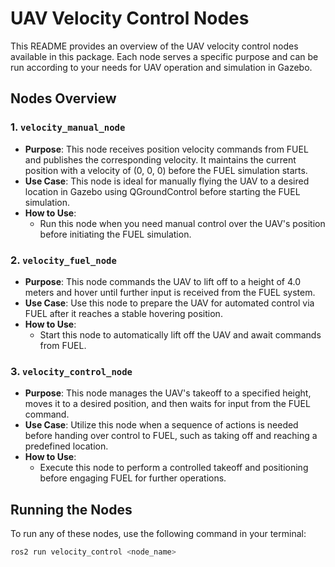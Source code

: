 # UAV Velocity Control Nodes


This README provides an overview of the UAV velocity control nodes available in this package. Each node serves a specific purpose and can be run according to your needs for UAV operation and simulation in Gazebo. 


## Nodes Overview


### 1. `velocity_manual_node`


- **Purpose**: This node receives position velocity commands from FUEL and publishes the corresponding velocity. It maintains the current position with a velocity of (0, 0, 0) before the FUEL simulation starts.
- **Use Case**: This node is ideal for manually flying the UAV to a desired location in Gazebo using QGroundControl before starting the FUEL simulation.
- **How to Use**: 
  - Run this node when you need manual control over the UAV's position before initiating the FUEL simulation.


### 2. `velocity_fuel_node`


- **Purpose**: This node commands the UAV to lift off to a height of 4.0 meters and hover until further input is received from the FUEL system.
- **Use Case**: Use this node to prepare the UAV for automated control via FUEL after it reaches a stable hovering position.
- **How to Use**: 
  - Start this node to automatically lift off the UAV and await commands from FUEL.


### 3. `velocity_control_node`


- **Purpose**: This node manages the UAV's takeoff to a specified height, moves it to a desired position, and then waits for input from the FUEL command.
- **Use Case**: Utilize this node when a sequence of actions is needed before handing over control to FUEL, such as taking off and reaching a predefined location.
- **How to Use**: 
  - Execute this node to perform a controlled takeoff and positioning before engaging FUEL for further operations.


## Running the Nodes


To run any of these nodes, use the following command in your terminal:


```bash
ros2 run velocity_control <node_name>
